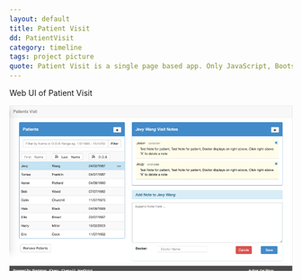 ```yaml
---
layout: default
title: Patient Visit
dd: PatientVisit
category: timeline
tags: project picture
quote: Patient Visit is a single page based app. Only JavaScript, Bootstrap, and HTML are used to built this app.
---
```

<p> Web UI of Patient Visit</p>

<a href="http://ec2-52-27-31-179.us-west-2.compute.amazonaws.com:9000/patientsView/">
<img src="../img/tmp/patientvisit.png"></a>
